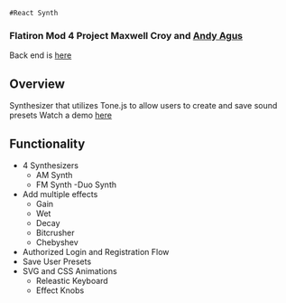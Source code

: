 	#React Synth 

### Flatiron Mod 4 Project Maxwell Croy and [Andy Agus](https://github.com/Andyagus)
Back end is [here](https://github.com/maxcroy1/react-synth-backend.git)

## Overview 

Synthesizer that utilizes Tone.js to allow users to create and save sound presets 
Watch a demo [here](https://vimeo.com/464285016)

## Functionality 
- 4 Synthesizers
	- AM Synth
	- FM Synth
	-Duo Synth
- Add multiple effects
	- Gain 
	- Wet 
	- Decay 
	- Bitcrusher
	- Chebyshev
- Authorized Login and Registration Flow 
- Save User Presets 
- SVG and CSS Animations 
	- Releastic Keyboard 
	- Effect Knobs 


